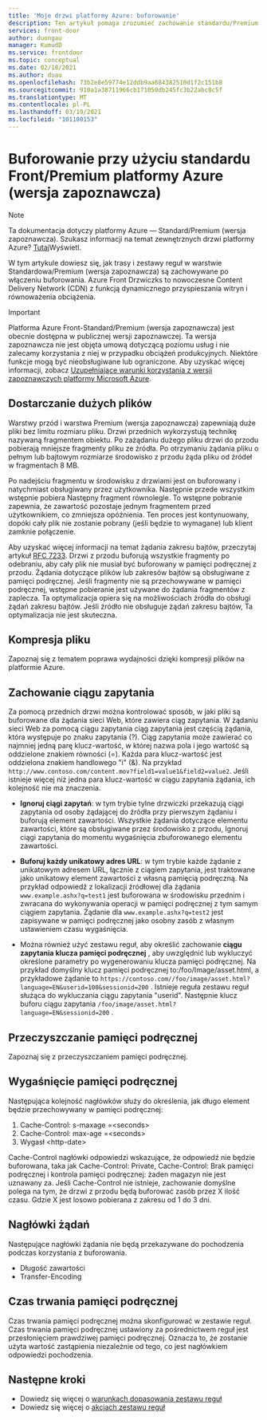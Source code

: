 ```yaml
---
title: 'Moje drzwi platformy Azure: buforowanie'
description: Ten artykuł pomaga zrozumieć zachowanie standardu/Premium platformy Azure przy użyciu reguł routingu z włączonym buforowaniem.
services: front-door
author: duongau
manager: KumudD
ms.service: frontdoor
ms.topic: conceptual
ms.date: 02/18/2021
ms.author: duau
ms.openlocfilehash: 73b2e8e59774e12ddb9aa684382510d1f2c151b8
ms.sourcegitcommit: 910a1a38711966cb171050db245fc3b22abc8c5f
ms.translationtype: MT
ms.contentlocale: pl-PL
ms.lasthandoff: 03/19/2021
ms.locfileid: "101100153"
---
```

# <a name="caching-with-azure-front-door-standardpremium-preview"></a>Buforowanie przy użyciu standardu Front/Premium platformy Azure (wersja zapoznawcza)

> [!Note]
> Ta dokumentacja dotyczy platformy Azure — Standard/Premium (wersja zapoznawcza). Szukasz informacji na temat zewnętrznych drzwi platformy Azure? [Tutaj](../front-door-overview.md)Wyświetl.

W tym artykule dowiesz się, jak trasy i zestawy reguł w warstwie Standardowa/Premium (wersja zapoznawcza) są zachowywane po włączeniu buforowania. Azure Front Drzwiczks to nowoczesne Content Delivery Network (CDN) z funkcją dynamicznego przyspieszania witryn i równoważenia obciążenia.

> [!IMPORTANT]
> Platforma Azure Front-Standard/Premium (wersja zapoznawcza) jest obecnie dostępna w publicznej wersji zapoznawczej.
> Ta wersja zapoznawcza nie jest objęta umową dotyczącą poziomu usług i nie zalecamy korzystania z niej w przypadku obciążeń produkcyjnych. Niektóre funkcje mogą być nieobsługiwane lub ograniczone.
> Aby uzyskać więcej informacji, zobacz [Uzupełniające warunki korzystania z wersji zapoznawczych platformy Microsoft Azure](https://azure.microsoft.com/support/legal/preview-supplemental-terms/).

## <a name="delivery-of-large-files"></a>Dostarczanie dużych plików

Warstwy przód i warstwa Premium (wersja zapoznawcza) zapewniają duże pliki bez limitu rozmiaru pliku. Drzwi przednich wykorzystują technikę nazywaną fragmentem obiektu. Po zażądaniu dużego pliku drzwi do przodu pobierają mniejsze fragmenty pliku ze źródła. Po otrzymaniu żądania pliku o pełnym lub bajtowym rozmiarze środowisko z przodu żąda pliku od źródeł w fragmentach 8 MB.

Po nadejściu fragmentu w środowisku z drzwiami jest on buforowany i natychmiast obsługiwany przez użytkownika. Następnie przede wszystkim wstępnie pobiera Następny fragment równolegle. To wstępne pobranie zapewnia, że zawartość pozostaje jednym fragmentem przed użytkownikiem, co zmniejsza opóźnienia. Ten proces jest kontynuowany, dopóki cały plik nie zostanie pobrany (jeśli będzie to wymagane) lub klient zamknie połączenie.

Aby uzyskać więcej informacji na temat żądania zakresu bajtów, przeczytaj artykuł [RFC 7233](https://web.archive.org/web/20171009165003/http://www.rfc-base.org/rfc-7233.html).
Drzwi z przodu buforują wszystkie fragmenty po odebraniu, aby cały plik nie musiał być buforowany w pamięci podręcznej z przodu. Żądania dotyczące plików lub zakresów bajtów są obsługiwane z pamięci podręcznej. Jeśli fragmenty nie są przechowywane w pamięci podręcznej, wstępne pobieranie jest używane do żądania fragmentów z zaplecza. Ta optymalizacja opiera się na możliwościach źródła do obsługi żądań zakresu bajtów. Jeśli źródło nie obsługuje żądań zakresu bajtów, Ta optymalizacja nie jest skuteczna.

## <a name="file-compression"></a>Kompresja pliku

Zapoznaj się z tematem poprawa wydajności dzięki kompresji plików na platformie Azure.

## <a name="query-string-behavior"></a>Zachowanie ciągu zapytania

Za pomocą przednich drzwi można kontrolować sposób, w jaki pliki są buforowane dla żądania sieci Web, które zawiera ciąg zapytania. W żądaniu sieci Web za pomocą ciągu zapytania ciąg zapytania jest częścią żądania, która występuje po znaku zapytania (?). Ciąg zapytania może zawierać co najmniej jedną parę klucz-wartość, w której nazwa pola i jego wartość są oddzielone znakiem równości (=). Każda para klucz-wartość jest oddzielona znakiem handlowego "i" (&). Na przykład `http://www.contoso.com/content.mov?field1=value1&field2=value2`. Jeśli istnieje więcej niż jedna para klucz-wartość w ciągu zapytania żądania, ich kolejność nie ma znaczenia.

* **Ignoruj ciągi zapytań**: w tym trybie tylne drzwiczki przekazują ciągi zapytania od osoby żądającej do źródła przy pierwszym żądaniu i buforują element zawartości. Wszystkie żądania dotyczące elementu zawartości, które są obsługiwane przez środowisko z przodu, Ignoruj ciągi zapytania do momentu wygaśnięcia zbuforowanego elementu zawartości.

* **Buforuj każdy unikatowy adres URL**: w tym trybie każde żądanie z unikatowym adresem URL, łącznie z ciągiem zapytania, jest traktowane jako unikatowy element zawartości z własną pamięcią podręczną. Na przykład odpowiedź z lokalizacji źródłowej dla żądania `www.example.ashx?q=test1` jest buforowana w środowisku przednim i zwracana do wykonywania operacji w pamięci podręcznej z tym samym ciągiem zapytania. Żądanie dla `www.example.ashx?q=test2` jest zapisywane w pamięci podręcznej jako osobny zasób z własnym ustawieniem czasu wygaśnięcia.
* Można również użyć zestawu reguł, aby określić zachowanie **ciągu zapytania klucza pamięci podręcznej** , aby uwzględnić lub wykluczyć określone parametry po wygenerowaniu klucza pamięci podręcznej. Na przykład domyślny klucz pamięci podręcznej to:/foo/Image/asset.html, a przykładowe żądanie to `https://contoso.com//foo/image/asset.html?language=EN&userid=100&sessionid=200` . Istnieje reguła zestawu reguł służąca do wykluczania ciągu zapytania "userid". Następnie klucz buforu ciągu zapytania `/foo/image/asset.html?language=EN&sessionid=200` .

## <a name="cache-purge"></a>Przeczyszczanie pamięci podręcznej

Zapoznaj się z przeczyszczaniem pamięci podręcznej.

## <a name="cache-expiration"></a>Wygaśnięcie pamięci podręcznej
Następująca kolejność nagłówków służy do określenia, jak długo element będzie przechowywany w pamięci podręcznej:</br>
1. Cache-Control: s-maxage =\<seconds>
2. Cache-Control: max-age =\<seconds>
3. Wygasł \<http-date>

Cache-Control nagłówki odpowiedzi wskazujące, że odpowiedź nie będzie buforowana, taka jak Cache-Control: Private, Cache-Control: Brak pamięci podręcznej i kontrola pamięci podręcznej: żaden magazyn nie jest uznawany za.  Jeśli Cache-Control nie istnieje, zachowanie domyślne polega na tym, że drzwi z przodu będą buforować zasób przez X ilość czasu. Gdzie X jest losowo pobierana z zakresu od 1 do 3 dni.

## <a name="request-headers"></a>Nagłówki żądań

Następujące nagłówki żądania nie będą przekazywane do pochodzenia podczas korzystania z buforowania.
* Długość zawartości
* Transfer-Encoding

## <a name="cache-duration"></a>Czas trwania pamięci podręcznej

Czas trwania pamięci podręcznej można skonfigurować w zestawie reguł. Czas trwania pamięci podręcznej ustawiony za pośrednictwem reguł jest przesłonięciem prawdziwej pamięci podręcznej. Oznacza to, że zostanie użyta wartość zastąpienia niezależnie od tego, co jest nagłówkiem odpowiedzi pochodzenia.

## <a name="next-steps"></a>Następne kroki

* Dowiedz się więcej o [warunkach dopasowania zestawu reguł](concept-rule-set-match-conditions.md)
* Dowiedz się więcej o [akcjach zestawu reguł](concept-rule-set-actions.md)